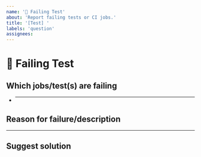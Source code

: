 ```yaml
---
name: '💉 Failing Test'
about: 'Report failing tests or CI jobs.'
title: '[Test] '
labels: 'question'
assignees:
---
```


# **💉 Failing Test**

## **Which jobs/test(s) are failing**

<!-- The CI jobs or tests that are failing -->

-   ***

## **Reason for failure/description**

<!-- Try to describe why the test is failing or what we are missing to make it pass. -->

---

## **Suggest solution**
